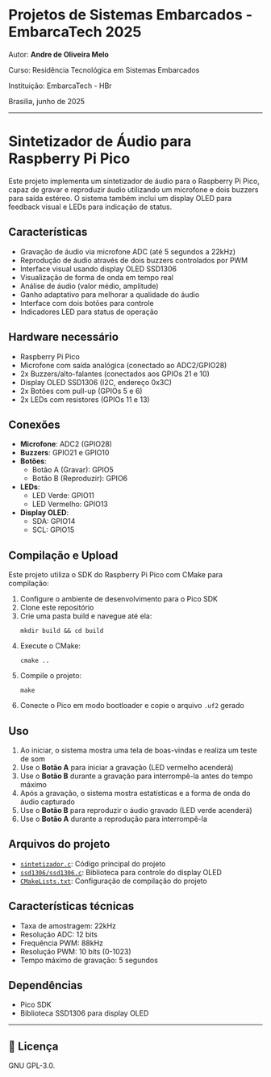 # Projetos de Sistemas Embarcados - EmbarcaTech 2025

Autor: **Andre de Oliveira Melo**

Curso: Residência Tecnológica em Sistemas Embarcados

Instituição: EmbarcaTech - HBr

Brasilia, junho de 2025

---

# Sintetizador de Áudio para Raspberry Pi Pico

Este projeto implementa um sintetizador de áudio para o Raspberry Pi Pico, capaz de gravar e reproduzir áudio utilizando um microfone e dois buzzers para saída estéreo. O sistema também inclui um display OLED para feedback visual e LEDs para indicação de status.

## Características

- Gravação de áudio via microfone ADC (até 5 segundos a 22kHz)
- Reprodução de áudio através de dois buzzers controlados por PWM
- Interface visual usando display OLED SSD1306
- Visualização de forma de onda em tempo real
- Análise de áudio (valor médio, amplitude)
- Ganho adaptativo para melhorar a qualidade do áudio
- Interface com dois botões para controle
- Indicadores LED para status de operação

## Hardware necessário

- Raspberry Pi Pico
- Microfone com saída analógica (conectado ao ADC2/GPIO28)
- 2x Buzzers/alto-falantes (conectados aos GPIOs 21 e 10)
- Display OLED SSD1306 (I2C, endereço 0x3C)
- 2x Botões com pull-up (GPIOs 5 e 6)
- 2x LEDs com resistores (GPIOs 11 e 13)

## Conexões

- **Microfone**: ADC2 (GPIO28)
- **Buzzers**: GPIO21 e GPIO10
- **Botões**:
  - Botão A (Gravar): GPIO5
  - Botão B (Reproduzir): GPIO6
- **LEDs**:
  - LED Verde: GPIO11
  - LED Vermelho: GPIO13
- **Display OLED**:
  - SDA: GPIO14
  - SCL: GPIO15

## Compilação e Upload

Este projeto utiliza o SDK do Raspberry Pi Pico com CMake para compilação:

1. Configure o ambiente de desenvolvimento para o Pico SDK
2. Clone este repositório
3. Crie uma pasta build e navegue até ela:
   ```
   mkdir build && cd build
   ```
4. Execute o CMake:
   ```
   cmake ..
   ```
5. Compile o projeto:
   ```
   make
   ```
6. Conecte o Pico em modo bootloader e copie o arquivo `.uf2` gerado

## Uso

1. Ao iniciar, o sistema mostra uma tela de boas-vindas e realiza um teste de som
2. Use o **Botão A** para iniciar a gravação (LED vermelho acenderá)
3. Use o **Botão B** durante a gravação para interrompê-la antes do tempo máximo
4. Após a gravação, o sistema mostra estatísticas e a forma de onda do áudio capturado
5. Use o **Botão B** para reproduzir o áudio gravado (LED verde acenderá)
6. Use o **Botão A** durante a reprodução para interrompê-la

## Arquivos do projeto

- [`sintetizador.c`](sintetizador.c): Código principal do projeto
- [`ssd1306/ssd1306.c`](ssd1306/ssd1306.c): Biblioteca para controle do display OLED
- [`CMakeLists.txt`](CMakeLists.txt): Configuração de compilação do projeto

## Características técnicas

- Taxa de amostragem: 22kHz
- Resolução ADC: 12 bits
- Frequência PWM: 88kHz
- Resolução PWM: 10 bits (0-1023)
- Tempo máximo de gravação: 5 segundos

## Dependências

- Pico SDK
- Biblioteca SSD1306 para display OLED

---

## 📜 Licença
GNU GPL-3.0.
